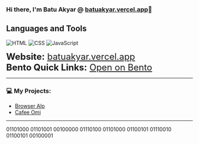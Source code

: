 ### Hi there, I'm Batu Akyar @ [batuakyar.vercel.app](https://batuakyar.vercel.app)👋

## Languages and Tools
![HTML](https://img.shields.io/badge/HTML-orange?logo=html5&logoColor=white)
![CSS](https://img.shields.io/badge/CSS-blue?logo=css3&logoColor=white)
![JavaScript](https://img.shields.io/badge/JavaScript-yellow?logo=javascript&logoColor=white)

<div style="font-size:24px !important;"><b>Website:</b> <a href="https://batuakyar.vercel.app">batuakyar.vercel.app</a></div>
<div style="font-size:24px !important;"><b>Bento Quick Links:</b> <a href="https://bento.me/batuakyar">Open on Bento</a></div>

---

### 💻 My Projects:
- [Browser Alp][browseralp]
- [Cafee Omi][cafeeomi]

[browseralp]: https://arduinoturkbatu.github.io/browseralp-website
[cafeeomi]: https://arduinoturkbatu.github.io/cafeeomiMenu

---

01101000 01101001 00100000 01110100 01101000 01100101 01110010 01100101 00100001
